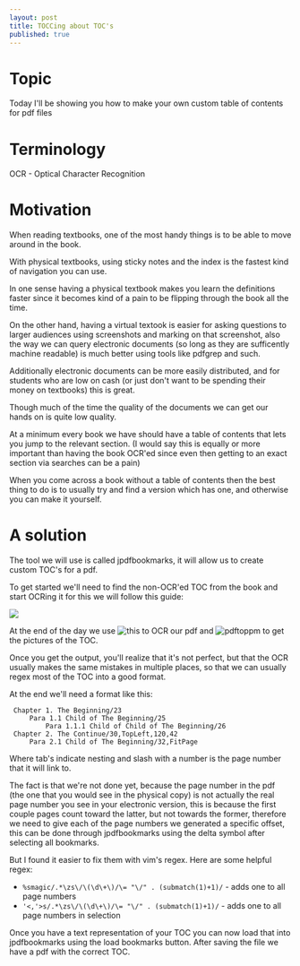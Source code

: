 ```yaml
---
layout: post
title: TOCCing about TOC's
published: true
---
```


# Topic

Today I'll be showing you how to make your own custom table of contents for pdf files

# Terminology

OCR - Optical Character Recognition

# Motivation

When reading textbooks, one of the most handy things is to be able to move around in the book.

With physical textbooks, using sticky notes and the index is the fastest kind of navigation you can use.

In one sense having a physical textbook makes you learn the definitions faster since it becomes kind of a pain to be flipping through the book all the time.

On the other hand, having a virtual textook is easier for asking questions to larger audiences using screenshots and marking on that screenshot, also the way we can query electronic documents (so long as they are sufficently machine readable) is much better using tools like pdfgrep and such.

Additionally electronic documents can be more easily distributed, and for students who are low on cash (or just don't want to be spending their money on textbooks) this is great.

Though much of the time the quality of the documents we can get our hands on is quite low quality.

At a minimum every book we have should have a table of contents that lets you jump to the relevant section. (I would say this is equally or more important than having the book OCR'ed since even then getting to an exact section via searches can be a pain)

When you come across a book without a table of contents then the best thing to do is to usually try and find a version which has one, and otherwise you can make it yourself.

# A solution

The tool we will use is called jpdfbookmarks, it will allow us to create custom TOC's for a pdf. 

To get started we'll need to find the non-OCR'ed TOC from the book and start OCRing it for this we will follow this guide: 

![](https://ebooks.stackexchange.com/a/7763/18449)

At the end of the day we use ![this](https://ocr.space/tablerecognition) to OCR our pdf and ![pdftoppm](https://askubuntu.com/a/50180/582013) to get the pictures of the TOC.

Once you get the output, you'll realize that it's not perfect, but that the OCR usually makes the same mistakes in multiple places, so that we can usually regex most of the TOC into a good format.

At the end we'll need a format like this:

```
 Chapter 1. The Beginning/23
     Para 1.1 Child of The Beginning/25
         Para 1.1.1 Child of Child of The Beginning/26
 Chapter 2. The Continue/30,TopLeft,120,42
     Para 2.1 Child of The Beginning/32,FitPage
```

Where tab's indicate nesting and slash with a number is the page number that it will link to.

The fact is that we're not done yet, because the page number in the pdf (the one that you would see in the physical copy) is not actually the real page number you see in your electronic version, this is because the first couple pages count toward the latter, but not towards the former, therefore we need to give each of the page numbers we generated a specific offset, this can be done through jpdfbookmarks using the delta symbol after selecting all bookmarks.

But I found it easier to fix them with vim's regex. Here are some helpful regex:

* `%smagic/.*\zs\/\(\d\+\)/\= "\/" . (submatch(1)+1)/` - adds one to all page numbers
* `'<,'>s/.*\zs\/\(\d\+\)/\= "\/" . (submatch(1)+1)/` - adds one to all page numbers in selection

Once you have a text representation of your TOC you can now load that into jpdfbookmarks using the load bookmarks button. After saving the file we have a pdf with the correct TOC.
